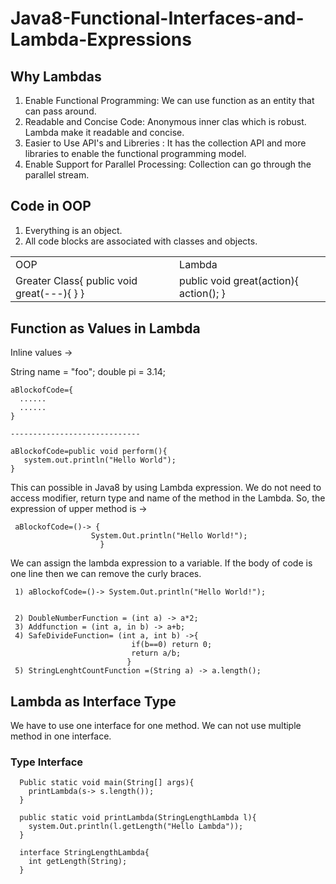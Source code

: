 # Java8-Functional-Interfaces-and-Lambda-Expressions

## Why Lambdas

  1) Enable Functional Programming: We can use function as an entity that can pass around.
  2) Readable and Concise Code: Anonymous inner clas which is robust. Lambda make it readable and concise.
  3) Easier to Use API's and Libreries : It has the collection API and more libraries to enable the functional programming          model.
  4) Enable Support for Parallel Processing: Collection can go through the parallel stream.
    
##  Code in OOP

  1) Everything is an object.
  2) All code blocks are associated with classes and objects.
  

<table>
   <tr>
      <td>
        OOP
      </td>     
      <td>
        Lambda
      </td>
   <tr>     
   <tr>
      <td>
          Greater Class{
          public void great(---){
          }
        }
      </td>     
      <td>
        public void great(action){
          action();
        }
      </td>
   <tr>
</table>

## Function as Values in Lambda

  Inline values -> 
  
  String name = "foo";
  double pi = 3.14;
  
    aBlockofCode={
      ......
      ......
    }

    -----------------------------
  
    aBlockofCode=public void perform(){
       system.out.println("Hello World");      
    }
  
  This can possible in Java8 by using Lambda expression. We do not need to access modifier, return type and name of the       method in the Lambda. So, the expression of upper method is ->
  
     aBlockofCode=()-> {
                      System.Out.println("Hello World!");
                        }
  We can assign the lambda expression to a variable. If the body of code is one line then we can remove the curly braces.
  
     1) aBlockofCode=()-> System.Out.println("Hello World!");
     
     
     2) DoubleNumberFunction = (int a) -> a*2;
     3) Addfunction = (int a, in b) -> a+b;
     4) SafeDivideFunction= (int a, int b) ->{
                               if(b==0) return 0;
                               return a/b;
                              }  
     5) StringLenghtCountFunction =(String a) -> a.length();
     
## Lambda as Interface Type 
   We have to use one interface for one method. We can not use multiple method in one interface.
   
   ### Type Interface
      
      Public static void main(String[] args){
        printLambda(s-> s.length());
      }
      
      public static void printLambda(StringLengthLambda l){
        system.Out.println(l.getLength("Hello Lambda"));
      }
      
      interface StringLengthLambda{
        int getLength(String);
      }
